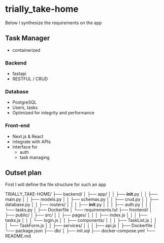 # trially_take-home

Below I synthesize the requirements on the app

## Task Manager
- containerized

### Backend
- fastapi
- RESTFUL / CRUD

### Database
- PostgreSQL
- Users, tasks
- Optimized for integrity and performance

### Front-end
- Next.js & React
- integrate with APIs
- interface for 
    - auth
    - task managing


## Outset plan

First I will define the file structure for such an app

TRIALLY_TAKE-HOME/
├── backend/
│   ├── app/
│   │   ├── __init__.py
│   │   ├── main.py
│   │   ├── models.py
│   │   ├── schemas.py
│   │   ├── crud.py
│   │   ├── database.py
│   │   ├── routers/
│   │   │   ├── __init__.py
│   │   │   ├── auth.py
│   │   │   └── tasks.py
│   ├── Dockerfile
│   └── requirements.txt
├── frontend/
│   ├── public/
│   ├── src/
│   │   ├── pages/
│   │   │   ├── index.js
│   │   │   ├── tasks.js
│   │   │   └── login.js
│   │   ├── components/
│   │   │   ├── TaskList.js
│   │   │   └── TaskForm.js
│   │   ├── services/
│   │   │   ├── api.js
│   ├── Dockerfile
│   └── package.json
├── db/
│   ├── init.sql
├── docker-compose.yml
└── README.md

